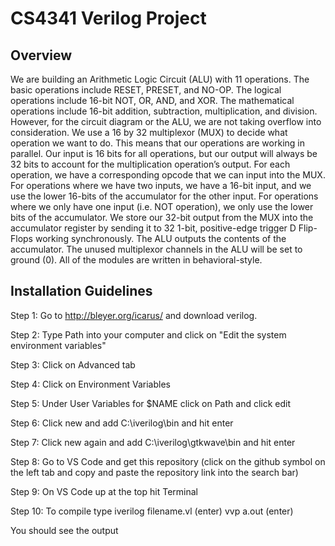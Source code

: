 # CS4341 Verilog Project

## Overview
We are building an Arithmetic Logic Circuit (ALU) with 11 operations. The basic operations include RESET, PRESET, and NO-OP. The logical operations include 16-bit NOT, OR, AND, and XOR. The mathematical operations include 16-bit addition, subtraction, multiplication, and division. However, for the circuit diagram or the ALU, we are not taking overflow into consideration. We use a 16 by 32 multiplexor (MUX) to decide what operation we want to do. This means that our operations are working in parallel. Our input is 16 bits for all operations, but our output will always be 32 bits to account for the multiplication operation’s output. For each operation, we have a corresponding opcode that we can input into the MUX. For operations where we have two inputs, we have a 16-bit input, and we use the lower 16-bits of the accumulator for the other input. For operations where we only have one input (i.e. NOT operation), we only use the lower bits of the accumulator. We store our 32-bit output from the MUX into the accumulator register by sending it to 32 1-bit, positive-edge trigger D Flip-Flops working synchronously. The ALU outputs the contents of the accumulator. The unused multiplexor channels in the ALU will be set to ground (0). All of the modules are written in behavioral-style.

## Installation Guidelines
Step 1: Go to http://bleyer.org/icarus/ and download verilog.

Step 2: Type Path into your computer and click on "Edit the system environment variables"

Step 3: Click on Advanced tab

Step 4: Click on Environment Variables

Step 5: Under User Variables for $NAME click on Path and click edit

Step 6: Click new and add C:\iverilog\bin and hit enter

Step 7: Click new again and add C:\iverilog\gtkwave\bin and hit enter

Step 8: Go to VS Code and get this repository (click on the github symbol on the left tab and copy and paste the repository link into the search bar)

Step 9: On VS Code up at the top hit Terminal

Step 10: To compile type iverilog filename.vl (enter) vvp a.out (enter)

You should see the output
